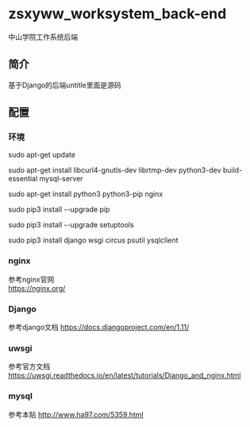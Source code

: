 # zsxyww_worksystem_back-end
中山学院工作系统后端
## 简介
基于Django的后端untitle里面是源码

## 配置

### 环境
sudo apt-get update

sudo apt-get install libcurl4-gnutls-dev librtmp-dev python3-dev build-essential mysql-server

sudo apt-get install python3 python3-pip nginx

sudo pip3 install --upgrade pip

sudo pip3 install --upgrade setuptools

sudo pip3 install django wsgi circus psutil ysqlclient

### nginx
参考nginx官网  
https://nginx.org/

### Django
参考django文档 
https://docs.djangoproject.com/en/1.11/

### uwsgi
参考官方文档
https://uwsgi.readthedocs.io/en/latest/tutorials/Django_and_nginx.html

### mysql
参考本贴
http://www.ha97.com/5359.html
